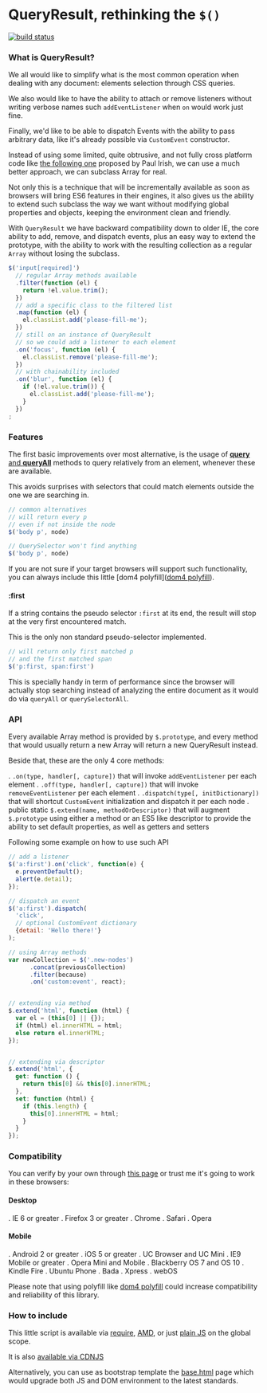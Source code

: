 QueryResult, rethinking the `$()`
=================================

[![build status](https://secure.travis-ci.org/WebReflection/query-result.png)](http://travis-ci.org/WebReflection/query-result)

### What is QueryResult?
We all would like to simplify what is the most common operation when dealing with any document: elements selection through CSS queries.

We also would like to have the ability to attach or remove listeners without writing
verbose names such `addEventListener` when `on` would work just fine.

Finally, we'd like to be able to dispatch Events with the ability to pass arbitrary data,
like it's already possible via `CustomEvent` constructor.

Instead of using some limited, quite obtrusive, and not fully cross platform code like
[the following one](https://gist.github.com/paulirish/12fb951a8b893a454b32) proposed by Paul Irish, we can use a much better approach, we can subclass Array for real.

Not only this is a technique that will be incrementally available as soon
as browsers will bring ES6 features in their engines, it also gives us the ability
to extend such subclass the way we want without modifying global properties and objects,
keeping the environment clean and friendly.

With `QueryResult` we have backward compatibility down to older IE,
the core ability to add, remove, and dispatch events,
plus an easy way to extend the prototype, with the ability to work
with the resulting collection as a regular `Array` without losing the subclass.

```js
$('input[required]')
  // regular Array methods available
  .filter(function (el) {
    return !el.value.trim();
  })
  // add a specific class to the filtered list
  .map(function (el) {
    el.classList.add('please-fill-me');
  })
  // still on an instance of QueryResult
  // so we could add a listener to each element
  .on('focus', function (el) {
    el.classList.remove('please-fill-me');
  })
  // with chainability included
  .on('blur', function (el) {
    if (!el.value.trim()) {
      el.classList.add('please-fill-me');
    }
  })
;
```

### Features
The first basic improvements over most alternative, is the usage of [**query** and **queryAll**](http://www.w3.org/TR/2015/WD-dom-20150428/#elements) methods to query relatively from an element, whenever these are available.

This avoids surprises with selectors that could match elements outside the one we are searching in.

```js
// common alternatives
// will return every p
// even if not inside the node
$('body p', node)

// QuerySelector won't find anything
$('body p', node)
```
If you are not sure if your target browsers will support such functionality,
you can always include this little [dom4 polyfill]([dom4 polyfill](https://github.com/WebReflection/dom4#dom4)).



#### :first
If a string contains the pseudo selector `:first` at its end,
the result will stop at the very first encountered match.

This is the only non standard pseudo-selector implemented.
```js
// will return only first matched p
// and the first matched span
$('p:first, span:first')
```
This is specially handy in term of performance since 
the browser will actually stop searching instead of analyzing
the entire document as it would do via `queryAll` or `querySelectorAll`.

### API
Every available Array method is provided by `$.prototype`, and every method
that would usually return a new Array will return a new QueryResult instead.

Beside that, these are the only 4 core methods:

  . `.on(type, handler[, capture])` that will invoke `addEventListener` per each element
  . `.off(type, handler[, capture])` that will invoke `removeEventListener` per each element
  . `.dispatch(type[, initDictionary])` that will shortcut `CustomEvent` initialization and dispatch it per each node
  . public static `$.extend(name, methodOrDescriptor)` that will augment `$.prototype` using either a method or an ES5 like descriptor to provide the ability to set default properties, as well as getters and setters

Following some example on how to use such API
```js
// add a listener
$('a:first').on('click', function(e) {
  e.preventDefault();
  alert(e.detail);
});

// dispatch an event
$('a:first').dispatch(
  'click',
  // optional CustomEvent dictionary
  {detail: 'Hello there!'}
);

// using Array methods
var newCollection = $('.new-nodes')
      .concat(previousCollection)
      .filter(because)
      .on('custom:event', react);


// extending via method
$.extend('html', function (html) {
  var el = (this[0] || {});
  if (html) el.innerHTML = html;
  else return el.innerHTML;
});


// extending via descriptor
$.extend('html', {
  get: function () {
    return this[0] && this[0].innerHTML;
  },
  set: function (html) {
    if (this.length) {
      this[0].innerHTML = html;
    }
  }
});

```



### Compatibility
You can verify by your own through [this page](http://webreflection.github.io/query-result/test/) or trust me it's going to work in these browsers:

#### Desktop

  . IE 6 or greater
  . Firefox 3 or greater
  . Chrome
  . Safari
  . Opera

#### Mobile

  . Android 2 or greater
  . iOS 5 or greater
  . UC Browser and UC Mini
  . IE9 Mobile or greater
  . Opera Mini and Mobile
  . Blackberry OS 7 and OS 10
  . Kindle Fire
  . Ubuntu Phone
  . Bada
  . Xpress
  . webOS

Please note that using polyfill like [dom4 polyfill](https://github.com/WebReflection/dom4#dom4) could increase compatibility and reliability of this library.



### How to include
This little script is available via [require](https://github.com/WebReflection/query-result/blob/master/build/query-result.node.js), [AMD](https://github.com/WebReflection/query-result/blob/master/build/query-result.amd.js), or just [plain JS](https://github.com/WebReflection/query-result/blob/master/build/query-result.js) on the global scope.

It is also [available via CDNJS](https://cdnjs.cloudflare.com/ajax/libs/query-result/0.1.3/query-result.js)

Alternatively, you can use as bootstrap template the [base.html](https://github.com/WebReflection/query-result/blob/master/base.html) page which would
upgrade both JS and DOM environment to the latest standards.